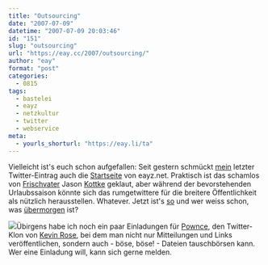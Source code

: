 ```yaml
---
title: "Outsourcing"
date: "2007-07-09"
datetime: "2007-07-09 20:03:46"
id: "151"
slug: "outsourcing"
url: "https://eay.cc/2007/outsourcing/"
author: "eay"
format: "post"
categories:
  - 0815
tags:
  - bastelei
  - eayz
  - netzkultur
  - twitter
  - webservice
meta:
  - yourls_shorturl: "https://eay.li/ta"
---
```


Vielleicht ist's euch schon aufgefallen: Seit gestern schmückt [mein](http://twitter.com/Eay) letzter Twitter-Eintrag auch die [Startseite](http://eay.cc/) von eayz.net. Praktisch ist das schamlos von [Frischvater](http://www.kottke.org/07/07/ollie-kottke) Jason [Kottke](http://kottke.org/) geklaut, aber während der bevorstehenden Urlaubssaison könnte sich das rumgetwittere für die breitere Öffentlichkeit als nützlich herausstellen. Whatever. Jetzt ist's [so](/uploads/2007/jetzt_mit_twitter.gif) und wer weiss schon, was [übermorgen](http://de.wikipedia.org/wiki/Mittwoch) ist?

![](/uploads/2007/pownce.gif)Übirgens habe ich noch ein paar Einladungen für [Pownce](http://pownce.com/), den Twitter-Klon von [Kevin Rose](http://en.wikipedia.org/wiki/Kevin_Rose), bei dem man nicht nur Mitteilungen und Links veröffentlichen, sondern auch - böse, böse! - Dateien tauschbörsen kann. Wer eine Einladung will, kann sich gerne melden.
